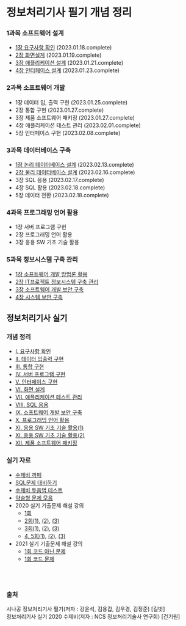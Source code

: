 # 정보처리기사 필기 개념 정리

### 1과목 소프트웨어 설계
* [1장 요구사항 확인](./정보처리기사필기/1과목/1과목%201장%20요구사항%20확인.md) (2023.01.18.complete)
* [2장 화면설계](./정보처리기사필기/1과목/1과목%202장%20화면설계.md) (2023.01.19.complete)
* [3장 애플리케이션 설계](./정보처리기사필기/1과목/1과목%203장%20애플리케이션%20설계.md) (2023.01.21.complete)
* [4장 인터페이스 설계](./정보처리기사필기/1과목/1과목%204장%20인터페이스%20설계.md) (2023.01.23.complete)
    
### 2과목 소프트웨어 개발
* 1장 데이터 입, 출력 구현 (2023.01.25.complete)
* 2장 통합 구현 (2023.01.27.complete)
* 3장 제품 소프트웨어 패키징 (2023.01.27.complete)
* 4장 애플리케이션 테스트 관리 (2023.02.01.complete)
* 5장 인터페이스 구현 (2023.02.08.complete)

### 3과목 데이터베이스 구축
* [1장 논리 데이터베이스 설계](./정보처리기사필기/3과목/3과목%201장%20논리%20테이터베이스%20설계.md) (2023.02.13.complete)
* [2장 물리 데이터베이스 설계](./정보처리기사필기/3과목/3과목%202장%20물리%20데이터베이스%20설계.md) (2023.02.16.complete)
* 3장 SQL 응용 (2023.02.17.complete)
* 4장 SQL 활용 (2023.02.18.complete)
* 5장 데이터 전환 (2023.02.18.complete)

### 4과목 프로그래밍 언어 활용
* 1장 서버 프로그램 구현
* 2장 프로그래밍 언어 활용
* 3장 응용 SW 기초 기술 활용

### 5과목 정보시스템 구축 관리

* [1장 소프트웨어 개발 방법론 활용](./정보처리기사필기/5과목/5과목%201장%20소프트웨어%20개발%20방법론%20활용.md)
* [2장 IT프로젝트 정보시스템 구축 관리](./정보처리기사필기/5과목/5과목%202장%20IT프로젝트%20정보시스템%20구축%20관리.md)
* [3장 소프트웨어 개발 보안 구축](./정보처리기사필기/5과목/5과목%203장%20소프트웨어%20개발%20보안%20구축.md)
* [4장 시스템 보안 구축](./정보처리기사필기/5과목/5과목%204장%20시스템%20보안%20구축.md)

## 정보처리기사 실기

### 개념 정리 

* [Ⅰ. 요구사항 확인](https://ihp001.tistory.com/12)
* [Ⅱ. 데이터 입출력 구현](https://ihp001.tistory.com/14)
* [Ⅲ. 통합 구현](https://ihp001.tistory.com/17)
* [Ⅳ. 서버 프로그램 구현](https://ihp001.tistory.com/18?category=792948)
* [Ⅴ. 인터페이스 구현](https://ihp001.tistory.com/22?category=792948)
* [Ⅵ. 화면 설계](https://ihp001.tistory.com/22?category=792948)
* [Ⅶ. 애플리케이션 테스트 관리](https://ihp001.tistory.com/25)
* [Ⅷ. SQL 응용](https://ihp001.tistory.com/28?category=792948)
* [Ⅸ. 소프트웨어 개발 보안 구축](https://ihp001.tistory.com/31?category=792948)
* [Ⅹ. 프로그래밍 언어 활용](https://ihp001.tistory.com/37?category=792948)
* [XI. 응용 SW 기초 기술 활용(1)](https://ihp001.tistory.com/36?category=792948)
* [XI. 응용 SW 기초 기술 활용(2)](https://ihp001.tistory.com/38?category=792948)
* [XII. 제품 소프트웨어 패키징](https://ihp001.tistory.com/40?category=792948)


### 실기 자료
* [수제비 까페](https://cafe.naver.com/soojebi)
* [SQL문제 대비하기](./sql.md)
* [수제비 두음법 테스트](https://github.com/PARKINHYO/Engineer-Information-Processing/blob/master/%EC%88%98%EC%A0%9C%EB%B9%84%EB%91%90%EC%9D%8C%EB%B2%95%ED%85%8C%EC%8A%A4%ED%8A%B8.pdf)
* [약술형 문제 모음](https://github.com/PARKINHYO/Engineer-Information-Processing/blob/master/%EC%8B%A4%EA%B8%B0%EC%95%BD%EC%88%A0%ED%98%95.pdf)
* 2020 실기 기출문제 해설 강의
  * [1회](https://www.youtube.com/watch?v=ao3Nn2UCZL8&list=PLwXldj55mFgCvFIwh22wR-Jm2L3Cz26St&index=5)
  * [2회(1)](https://www.youtube.com/watch?v=qEqfrYYRQyc&list=PLwXldj55mFgCvFIwh22wR-Jm2L3Cz26St&index=3), [(2)](https://www.youtube.com/watch?v=e_5oYEqhJMA), [(3)](https://www.youtube.com/watch?v=cdY2WkpPo4M)
  * [3회(1)](https://www.youtube.com/watch?v=noKiGztSFPM&list=PLwXldj55mFgCvFIwh22wR-Jm2L3Cz26St&index=8), [(2)](https://www.youtube.com/watch?v=7-QZXTpPR90&list=PLwXldj55mFgCvFIwh22wR-Jm2L3Cz26St&index=9), [(3)](https://www.youtube.com/watch?v=dQ2zRSc0oLI&list=PLwXldj55mFgCvFIwh22wR-Jm2L3Cz26St&index=10)
  * [4, 5회(1)](https://www.youtube.com/watch?v=Gw2bpc7PfX4), [(2)](https://www.youtube.com/watch?v=ZojK-z37oVE), [(3)](https://www.youtube.com/watch?v=l79a66BnkGs)
* 2021 실기 기출문제 해설 강의
  * [1회 코드 아닌 문제](https://www.youtube.com/watch?v=Cn6ShEceVss&list=PLwXldj55mFgCvFIwh22wR-Jm2L3Cz26St&index=14)
  * [1회 코드 문제](https://www.youtube.com/watch?v=Y9jPpl5_Jkg&list=PLwXldj55mFgCvFIwh22wR-Jm2L3Cz26St&index=15)
  
<br>
<br>

### 출처<br>
시나공 정보처리기사 필기(저자 : 강윤석, 김용갑, 김우경, 김정준) [길벗]<br>
정보처리기사 실기 2020 수제비(저자 : NCS 정보처리기술사 연구회) [건기원]
 
